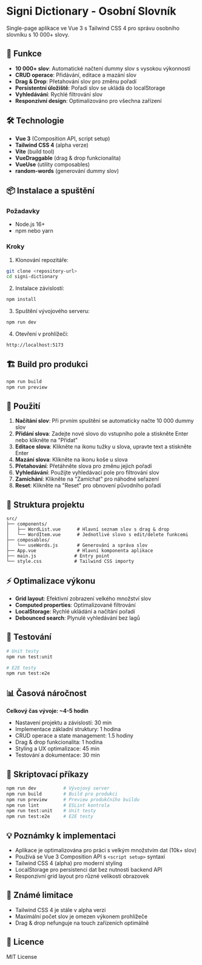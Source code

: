 # Signi Dictionary - Osobní Slovník

Single-page aplikace ve Vue 3 s Tailwind CSS 4 pro správu osobního slovníku s 10 000+ slovy.

## 🚀 Funkce

-   **10 000+ slov**: Automatické načtení dummy slov s vysokou výkonností
-   **CRUD operace**: Přidávání, editace a mazání slov
-   **Drag & Drop**: Přetahování slov pro změnu pořadí
-   **Persistentní úložiště**: Pořadí slov se ukládá do localStorage
-   **Vyhledávání**: Rychlé filtrování slov
-   **Responzivní design**: Optimalizováno pro všechna zařízení

## 🛠 Technologie

-   **Vue 3** (Composition API, script setup)
-   **Tailwind CSS 4** (alpha verze)
-   **Vite** (build tool)
-   **VueDraggable** (drag & drop funkcionalita)
-   **VueUse** (utility composables)
-   **random-words** (generování dummy slov)

## 📦 Instalace a spuštění

### Požadavky

-   Node.js 16+
-   npm nebo yarn

### Kroky

1. Klonování repozitáře:

```bash
git clone <repository-url>
cd signi-dictionary
```

2. Instalace závislostí:

```bash
npm install
```

3. Spuštění vývojového serveru:

```bash
npm run dev
```

4. Otevření v prohlížeči:

```
http://localhost:5173
```

## 🏗 Build pro produkci

```bash
npm run build
npm run preview
```

## 🎯 Použití

1. **Načítání slov**: Při prvním spuštění se automaticky načte 10 000 dummy slov
2. **Přidání slova**: Zadejte nové slovo do vstupního pole a stiskněte Enter nebo klikněte na "Přidat"
3. **Editace slova**: Klikněte na ikonu tužky u slova, upravte text a stiskněte Enter
4. **Mazání slova**: Klikněte na ikonu koše u slova
5. **Přetahování**: Přetáhněte slova pro změnu jejich pořadí
6. **Vyhledávání**: Použijte vyhledávací pole pro filtrování slov
7. **Zamíchání**: Klikněte na "Zamíchat" pro náhodné seřazení
8. **Reset**: Klikněte na "Reset" pro obnovení původního pořadí

## 📁 Struktura projektu

```
src/
├── components/
│   ├── WordList.vue      # Hlavní seznam slov s drag & drop
│   └── WordItem.vue      # Jednotlivé slovo s edit/delete funkcemi
├── composables/
│   └── useWords.js       # Generování a správa slov
├── App.vue               # Hlavní komponenta aplikace
├── main.js              # Entry point
└── style.css            # Tailwind CSS importy
```

## ⚡ Optimalizace výkonu

-   **Grid layout**: Efektivní zobrazení velkého množství slov
-   **Computed properties**: Optimalizované filtrování
-   **LocalStorage**: Rychlé ukládání a načítání pořadí
-   **Debounced search**: Plynulé vyhledávání bez lagů

## 🧪 Testování

```bash
# Unit testy
npm run test:unit

# E2E testy
npm run test:e2e
```

## 📊 Časová náročnost

**Celkový čas vývoje: ~4-5 hodin**

-   Nastavení projektu a závislostí: 30 min
-   Implementace základní struktury: 1 hodina
-   CRUD operace a state management: 1.5 hodiny
-   Drag & drop funkcionalita: 1 hodina
-   Styling a UX optimalizace: 45 min
-   Testování a dokumentace: 30 min

## 🔧 Skriptovací příkazy

```bash
npm run dev          # Vývojový server
npm run build        # Build pro produkci
npm run preview      # Preview produkčního buildu
npm run lint         # ESLint kontrola
npm run test:unit    # Unit testy
npm run test:e2e     # E2E testy
```

## 💡 Poznámky k implementaci

-   Aplikace je optimalizována pro práci s velkým množstvím dat (10k+ slov)
-   Používá se Vue 3 Composition API s `<script setup>` syntaxí
-   Tailwind CSS 4 (alpha) pro moderní styling
-   LocalStorage pro persistenci dat bez nutnosti backend API
-   Responzivní grid layout pro různé velikosti obrazovek

## 🐛 Známé limitace

-   Tailwind CSS 4 je stále v alpha verzi
-   Maximální počet slov je omezen výkonem prohlížeče
-   Drag & drop nefunguje na touch zařízeních optimálně

## 📄 Licence

MIT License
